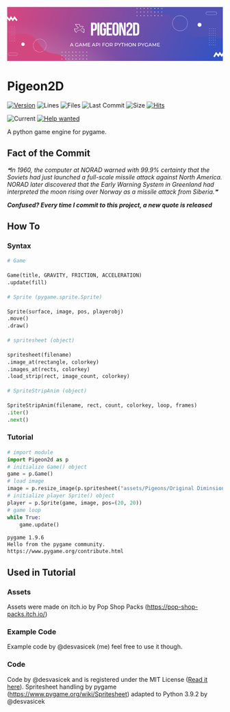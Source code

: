 <center><img src="Pigeon2d.png"></center>


# Pigeon2D
[![Version](https://img.shields.io/pypi/v/Pigeon2D)](https://pypi.org/project/Pigeon2D/)
![Lines](https://img.shields.io/tokei/lines/github/desvasicek/Pigeon2D)
![Files](https://img.shields.io/github/directory-file-count/desvasicek/Pigeon2D)
![Last Commit](https://img.shields.io/github/last-commit/desvasicek/Pigeon2D)
![Size](https://img.shields.io/github/languages/code-size/desvasicek/Pigeon2D)
[![Hits](https://hits.sh/github.com/desvasicek/Pigeon2D/hits.svg)](https://github.com/desvasicek/Pigeon2D)

![Current](https://img.shields.io/badge/currently-in%20progress-red)
[![Help wanted](https://img.shields.io/badge/-help--wanted-yellow)](https://github.com/desvasicek/Pigeon2D/pulls)

A python game engine for pygame.

## Fact of the Commit
<!--STARTS_HERE_QUOTE_README-->
<i>❝In 1960, the computer at NORAD warned with 99.9% certainty that the Soviets had just launched a full-scale missile attack against North America. NORAD later discovered that the Early Warning System in Greenland had interpreted the moon rising over Norway as a missile attack from Siberia.❞</i>
<!--ENDS_HERE_QUOTE_README-->

***Confused? Every time I commit to this project, a new quote is released***

## How To

### Syntax

```python
# Game

Game(title, GRAVITY, FRICTION, ACCELERATION)
.update(fill)

# Sprite (pygame.sprite.Sprite)

Sprite(surface, image, pos, playerobj)
.move()
.draw()

# spritesheet (object)

spritesheet(filename)
.image_at(rectangle, colorkey)
.images_at(rects, colorkey)
.load_strip(rect, image_count, colorkey)

# SpriteStripAnim (object)

SpriteStripAnim(filename, rect, count, colorkey, loop, frames)
.iter()
.next()

```

### Tutorial

```python
# import module
import Pigeon2d as p
# initialize Game() object
game = p.Game()
# load image
image = p.resize_image(p.spritesheet("assets/Pigeons/Original Diminsions/Pigeon Sprite Sheet.png").image_at((0, 16, 16, 16)))
# initialize player Sprite() object
player = p.Sprite(game, image, pos=(20, 20))
# game loop
while True:
    game.update()

```
```
pygame 1.9.6
Hello from the pygame community. https://www.pygame.org/contribute.html
```

## Used in Tutorial
### Assets
Assets were made on itch.io by Pop Shop Packs (https://pop-shop-packs.itch.io/)
### Example Code
Example code by @desvasicek (me) feel free to use it though.
### Code
Code by @desvasicek and is registered under the MIT License ([Read it here](https://github.com/desvasicek/Pigeon2D/blob/main/LICENSE)).
Spritesheet handling by pygame (https://www.pygame.org/wiki/Spritesheet) adapted to Python 3.9.2 by @desvasicek
